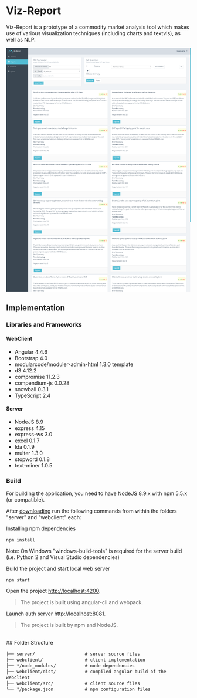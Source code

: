 # Viz-Report

Viz-Report is a prototype of a commodity market analysis tool which makes use of various visualization techniques (including charts and textvis), as well as NLP.

![alt text](resources/screenshots/report_screen0.png)

## Implementation
### Libraries and Frameworks
#### WebClient
* Angular 4.4.6
* Bootstrap 4.0
* modularcode/moduler-admin-html 1.3.0 template
* d3 4.12.2
* compromise 11.2.3
* compendium-js 0.0.28
* snowball 0.3.1
* TypeScript 2.4
#### Server
* NodeJS 8.9
* express 4.15
* express-ws 3.0
* excel 0.1.7
* lda 0.1.9
* multer 1.3.0
* stopword 0.1.8
* text-miner 1.0.5


### Build
For building the application, you need to have [NodeJS](https://nodejs.org/en/) 8.9.x with npm 5.5.x (or compatible).

After [downloading](#download) run the following commands from within the folders "server" and "webclient" each:


Installing npm dependencies 
```
npm install
```
Note: On Windows "windows-build-tools" is required for the server build (i.e. Python 2 and Visual Studio dependencies)

Build the project and start local web server
```
npm start
```

Open the project [http://localhost:4200](http://localhost:4200).

> The project is built using angular-cli and webpack.


Launch auth server [http://localhost:8081](http://localhost:8081).

> The project is built by npm and NodeJS.

<br>
## Folder Structure

```
├── server/                   # server source files        
├── webclient/                # client implementation        
├── */node_modules/           # node dependencies        
├── webclient/dist/           # compiled angular build of the webclient
├── webclient/src/            # client source files
└── */package.json            # npm configuration files
```
